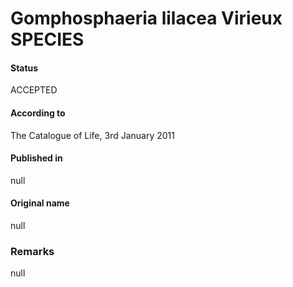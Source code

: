 # Gomphosphaeria lilacea Virieux SPECIES

#### Status
ACCEPTED

#### According to
The Catalogue of Life, 3rd January 2011

#### Published in
null

#### Original name
null

### Remarks
null